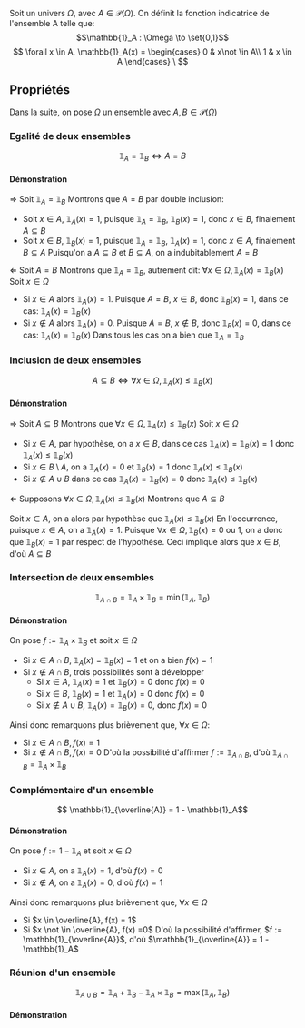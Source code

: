Soit un univers $\Omega$, avec $A \in \mathcal{P}(\Omega)$.
On définit la fonction indicatrice de l'ensemble A telle que:
$$\mathbb{1}_A : \Omega \to \set{0,1}$$
$$
\forall x \in A, \mathbb{1}_A(x) = \begin{cases} 
      0 & x\not \in A\\
      1 & x \in A 
   \end{cases}
\
$$

## Propriétés
Dans la suite, on pose $\Omega$ un ensemble avec $A, B \in \mathcal{P}(\Omega)$
### Egalité de deux ensembles
$$ \mathbb{1}_A = \mathbb{1}_B \Leftrightarrow A=B$$
#### Démonstration
$\Rightarrow$
Soit $\mathbb{1}_A = \mathbb{1}_B$
Montrons que $A=B$ par double inclusion:
- Soit $x \in A$, $\mathbb{1}_A(x) = 1$, puisque $\mathbb{1}_A = \mathbb{1}_B$, $\mathbb{1}_B(x) = 1$, donc $x \in B$, finalement $A \subseteq B$
- Soit $x \in B$, $\mathbb{1}_B(x) = 1$, puisque $\mathbb{1}_A = \mathbb{1}_B$, $\mathbb{1}_A(x) = 1$, donc $x \in A$, finalement $B \subseteq A$
Puisqu'on a $A \subseteq B$ et $B\subseteq A$, on a indubitablement $A=B$

$\Leftarrow$
Soit $A = B$
Montrons que $\mathbb{1}_A = \mathbb{1}_B$, autrement dit: $\forall x \in \Omega, \mathbb{1}_A(x) = \mathbb{1}_B(x)$
Soit $x \in \Omega$
- Si $x \in A$ alors $\mathbb{1}_A(x) = 1$. Puisque $A=B$, $x \in B$, donc $\mathbb{1}_B(x) =1$, dans ce cas: $\mathbb{1}_A(x) = \mathbb{1}_B(x)$
- Si $x \not \in A$ alors $\mathbb{1}_A(x) = 0$. Puisque $A=B$, $x \not \in B$, donc $\mathbb{1}_B(x) =0$, dans ce cas: $\mathbb{1}_A(x) = \mathbb{1}_B(x)$
Dans tous les cas on a bien que $\mathbb{1}_A = \mathbb{1}_B$ 

### Inclusion de deux ensembles
$$ A \subseteq B \Leftrightarrow \forall x \in \Omega, \mathbb{1}_A(x) \leq \mathbb{1}_B(x)$$

#### Démonstration
$\Rightarrow$
Soit $A \subseteq B$
Montrons que $\forall x \in \Omega, \mathbb{1}_A(x) \leq \mathbb{1}_B(x)$
Soit $x \in \Omega$
- Si $x \in A$, par hypothèse, on a $x \in B$, dans ce cas $\mathbb{1}_A(x) = \mathbb{1}_B(x) =1$ donc $\mathbb{1}_A(x) \leq \mathbb{1}_B(x)$
- Si $x \in B \setminus A$, on a $\mathbb{1}_A(x) =0$ et $\mathbb{1}_B(x) =1$ donc $\mathbb{1}_A(x) \leq \mathbb{1}_B(x)$
- Si $x \not \in A \cup B$ dans ce cas $\mathbb{1}_A(x) = \mathbb{1}_B(x) =0$ donc $\mathbb{1}_A(x) \leq \mathbb{1}_B(x)$

$\Leftarrow$
Supposons $\forall x \in \Omega, \mathbb{1}_A(x) \leq \mathbb{1}_B(x)$
Montrons que $A \subseteq B$

Soit $x \in A$, on a alors par hypothèse que $\mathbb{1}_A(x) \leq \mathbb{1}_B(x)$
En l'occurrence, puisque $x \in A$, on a $\mathbb{1}_A(x)=1$.
Puisque $\forall x \in \Omega, \mathbb{1}_B(x) = 0$ ou $1$, on a donc que $\mathbb{1}_B(x) =1$ par respect de l'hypothèse.
Ceci implique alors que $x \in B$, d'où $A \subseteq B$







### Intersection de deux ensembles
$$ \mathbb{1}_{A \cap B} = \mathbb{1}_A \times \mathbb{1}_B = \min(\mathbb{1}_A, \mathbb{1}_B)$$
#### Démonstration
On pose $f := \mathbb{1}_A \times \mathbb{1}_B$ et soit $x \in \Omega$
- Si $x \in A \cap B$, $\mathbb{1}_A(x) = \mathbb{1}_B(x) = 1$ et on a bien $f(x) = 1$
- Si $x \not \in A \cap B$, trois possibilités sont à développer
	- Si $x \in A$, $\mathbb{1}_A(x) = 1$ et $\mathbb{1}_B(x) =0$ donc $f(x) = 0$
	- Si $x \in B$, $\mathbb{1}_B(x) = 1$ et $\mathbb{1}_A(x) =0$ donc $f(x) = 0$
	- Si $x \not \in A \cup B$, $\mathbb{1}_A(x) = \mathbb{1}_B(x) = 0$, donc $f(x) =0$

Ainsi donc remarquons plus brièvement que, $\forall x \in \Omega$:
- Si $x \in A \cap B, f(x) =1$
- Si $x \not \in A \cap B, f(x) = 0$
D'où la possibilité d'affirmer $f := \mathbb{1}_{A \cap B}$, d'où $\mathbb{1}_{A\cap B} = \mathbb{1}_A \times \mathbb{1}_B$

### Complémentaire d'un ensemble
$$ \mathbb{1}_{\overline{A}} = 1 - \mathbb{1}_A$$
#### Démonstration
On pose $f := 1 - \mathbb{1}_A$ et soit $x \in \Omega$
- Si $x \in A$, on a $\mathbb{1}_A(x) = 1$, d'où $f(x) = 0$
- Si $x \not \in A$, on a $\mathbb{1}_A(x) = 0$, d'où $f(x) = 1$

Ainsi donc remarquons plus brièvement que, $\forall x \in \Omega$
- Si $x \in \overline{A}, f(x) = 1$
- Si $x \not \in \overline{A}, f(x) =0$
D'où la possibilité d'affirmer, $f := \mathbb{1}_{\overline{A}}$, d'où $\mathbb{1}_{\overline{A}} = 1 - \mathbb{1}_A$

### Réunion d'un ensemble
$$ \mathbb{1}_{A \cup B} = \mathbb{1}_A + \mathbb{1}_B - \mathbb{1}_A \times \mathbb{1}_B = \max(\mathbb{1}_A, \mathbb{1}_B)$$

#### Démonstration
